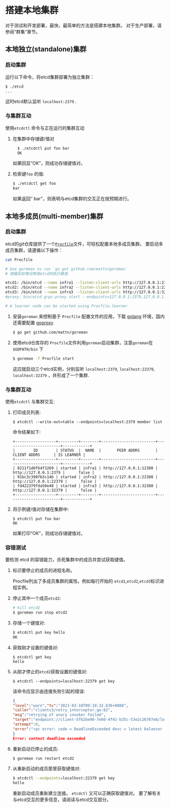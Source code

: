 # 搭建本地集群

对于测试和开发部署，最快，最简单的方法是搭建本地集群。 对于生产部署，请参阅“群集”章节。

## 本地独立(standalone)集群

### 启动集群

运行以下命令，将etcd集群部署为独立集群：

```bash
$ ./etcd
...
```

这时etcd默认监听 `localhost:2379` .

### 与集群互动

使用`etcdctl` 命令与正在运行的集群互动

1. 在集群中存储键/值对
   
   ```bash
     $ ./etcdctl put foo bar
     OK
   ```
   
    如果回显“OK”，则成功存储键值对。

2. 检索键`foo` 的值:
   
   ```bash
   $ ./etcdctl get foo
   bar
   ```
   
   如果返回“ bar”，则表明与etcd集群的交互正在按预期进行。

## 本地多成员(multi-member)集群

### 启动集群

etcd的git仓库提供了一个[`Procfile`](https://github.com/etcd-io/etcd/blob/master/Procfile)文件，可轻松配置本地多成员集群。 要启动多成员集群，请遵循以下操作：

```bash
cat Procfile

# Use goreman to run `go get github.com/mattn/goreman`
# 根据实际情况修改etcd的执行路径

etcd1: /bin/etcd --name infra1 --listen-client-urls http://127.0.0.1:2379 --advertise-client-urls http://127.0.0.1:2379 --listen-peer-urls http://127.0.0.1:12380 --initial-advertise-peer-urls http://127.0.0.1:12380 --initial-cluster-token etcd-cluster-1 --initial-cluster 'infra1=http://127.0.0.1:12380,infra2=http://127.0.0.1:22380,infra3=http://127.0.0.1:32380' --initial-cluster-state new --enable-pprof --logger=zap --log-outputs=stderr
etcd2: /bin/etcd --name infra2 --listen-client-urls http://127.0.0.1:22379 --advertise-client-urls http://127.0.0.1:22379 --listen-peer-urls http://127.0.0.1:22380 --initial-advertise-peer-urls http://127.0.0.1:22380 --initial-cluster-token etcd-cluster-1 --initial-cluster 'infra1=http://127.0.0.1:12380,infra2=http://127.0.0.1:22380,infra3=http://127.0.0.1:32380' --initial-cluster-state new --enable-pprof --logger=zap --log-outputs=stderr
etcd3: /bin/etcd --name infra3 --listen-client-urls http://127.0.0.1:32379 --advertise-client-urls http://127.0.0.1:32379 --listen-peer-urls http://127.0.0.1:32380 --initial-advertise-peer-urls http://127.0.0.1:32380 --initial-cluster-token etcd-cluster-1 --initial-cluster 'infra1=http://127.0.0.1:12380,infra2=http://127.0.0.1:22380,infra3=http://127.0.0.1:32380' --initial-cluster-state new --enable-pprof --logger=zap --log-outputs=stderr
#proxy: bin/etcd grpc-proxy start --endpoints=127.0.0.1:2379,127.0.0.1:22379,127.0.0.1:32379 --listen-addr=127.0.0.1:23790 --advertise-client-url=127.0.0.1:23790 --enable-pprof

# A learner node can be started using Procfile.learner
```

1. 安装`goreman` 来控制基于 `Procfile` 配置文件的应用，下载 [golang](https://golang.google.cn/) 环境，国内还需要配置 [goproxy](https://goproxy.cn/)
   
   ```bash
   $ go get github.com/mattn/goreman
   ```

2. 使用etcd仓库存的 `Procfile`文件利用`goreman`启动集群，注意`goreman`在 `$GOPATH/bin` 下
   
   ```bash
   $ goreman -f Procfile start
   ```
   
   这应就启动三个etcd实例，分别监听 `localhost:2379`, `localhost:22379`, `localhost:32379` ，并形成了一个集群.

### 与集群互动

使用`etcdctl` 与集群交互:

1. 打印成员列表:
   
   ```
   $ etcdctl --write-out=table --endpoints=localhost:2379 member list
   ```
   
    命令结果如下:
   
   ```
   +------------------+---------+--------+------------------------+------------------------+------------+
   |        ID        | STATUS  |  NAME  |       PEER ADDRS       |      CLIENT ADDRS      | IS LEARNER |
   +------------------+---------+--------+------------------------+------------------------+------------+
   | 8211f1d0f64f3269 | started | infra1 | http://127.0.0.1:12380 |  http://127.0.0.1:2379 |      false |
   | 91bc3c398fb3c146 | started | infra2 | http://127.0.0.1:22380 | http://127.0.0.1:22379 |      false |
   | fd422379fda50e48 | started | infra3 | http://127.0.0.1:32380 | http://127.0.0.1:32379 |      false |
   +------------------+---------+--------+------------------------+------------------------+------------+
   ```

2. 将示例键/值对存储在集群中:
   
   ```
   $ etcdctl put foo bar
   OK
   ```
   
   如果打印“OK”，则成功存储键值对。

### 容错测试

要检测 etcd 的容错能力，杀死集群中的成员并尝试获取键值。

1. 标识要停止的成员的进程名称。
   
    Procfile列出了多成员集群的属性。例如每行开始的 `etcd1`,`etcd2`,`etcd3`标识进程实例。

2. 停止其中一个成员`etcd2`:
   
   ```bash
   # kill etcd2
   $ goreman run stop etcd2
   ```

3. 存储一个键值对:
   
   ```bash
   $ etcdctl put key hello
   OK
   ```

4. 获取刚才设置的键值对:
   
   ```
   $ etcdctl get key
   hello
   ```

5. 从刚才停止的`etcd2`获取设置的键值对:
   
   ```
   $ etcdctl --endpoints=localhost:22379 get key
   ```
   
    该命令应显示由连接失败引起的错误:
   
   ```json
   {
   "level":"warn","ts":"2021-03-10T09:19:32.636+0800",
   "caller":"clientv3/retry_interceptor.go:62",
   "msg":"retrying of unary invoker failed",
   "target":"endpoint://client-5f62be90-7e0d-4f41-b35c-53e2c26707e8/localhost:22379",
   "attempt":0,
   "error":"rpc error: code = DeadlineExceeded desc = latest balancer error: all SubConns are in TransientFailure, latest connection error: connection error: desc = \"transport: Error while dialing dial tcp [::1]:22379: connect: connection refused\""
   }
   Error: context deadline exceeded
   
   ```

6. 重新启动已停止的成员:
   
   ```bash
   $ goreman run restart etcd2
   ```

7. 从重新启动的成员那里获取键值对:
   
   ```bash
   $ etcdctl --endpoints=localhost:22379 get key
   hello
   ```
   
    重新启动成员重新建立连接。 `etcdctl` 又可以正确获取键值对。 要了解有关与etcd交互的更多信息，请阅读与etcd交互部分。
